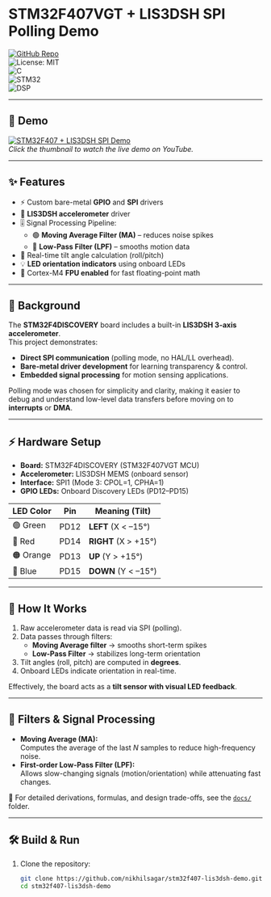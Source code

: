 # STM32F407VGT + LIS3DSH SPI Polling Demo  

[![GitHub Repo](https://img.shields.io/badge/GitHub-Repo-black?logo=github)](https://github.com/nikhilsagar/stm32f407-lis3dsh-demo.git)  
![License: MIT](https://img.shields.io/badge/License-MIT-yellow.svg)  
![C](https://img.shields.io/badge/Language-C-blue?logo=c)  
![STM32](https://img.shields.io/badge/MCU-STM32F407VGT-green?logo=stmicroelectronics)  
![DSP](https://img.shields.io/badge/Signal--Processing-Filters-orange)  

---

## 🎥 Demo  
[![STM32F407 + LIS3DSH SPI Demo](https://img.youtube.com/vi/sTjlXTumpVE/0.jpg)](https://youtu.be/sTjlXTumpVE)  
*Click the thumbnail to watch the live demo on YouTube.*  

---

## ✨ Features  
- ⚡ Custom bare-metal **GPIO** and **SPI** drivers  
- 📡 **LIS3DSH accelerometer** driver  
- 🎚️ Signal Processing Pipeline:  
  - 🟢 **Moving Average Filter (MA)** – reduces noise spikes  
  - 🔵 **Low-Pass Filter (LPF)** – smooths motion data  
- 📐 Real-time tilt angle calculation (roll/pitch)  
- 💡 **LED orientation indicators** using onboard LEDs  
- 🧮 Cortex-M4 **FPU enabled** for fast floating-point math  

---

## 📖 Background  
The **STM32F4DISCOVERY** board includes a built-in **LIS3DSH 3-axis accelerometer**.  
This project demonstrates:  
- **Direct SPI communication** (polling mode, no HAL/LL overhead).  
- **Bare-metal driver development** for learning transparency & control.  
- **Embedded signal processing** for motion sensing applications.  

Polling mode was chosen for simplicity and clarity, making it easier to debug and understand low-level data transfers before moving on to **interrupts** or **DMA**.  

---

## ⚡ Hardware Setup  
- **Board:** STM32F4DISCOVERY (STM32F407VGT MCU)  
- **Accelerometer:** LIS3DSH MEMS (onboard sensor)  
- **Interface:** SPI1 (Mode 3: CPOL=1, CPHA=1)  
- **GPIO LEDs:** Onboard Discovery LEDs (PD12–PD15)  

| LED Color | Pin  | Meaning (Tilt) |
|-----------|------|----------------|
| 🟢 Green  | PD12 | **LEFT**  (X < –15°) |
| 🔴 Red    | PD14 | **RIGHT** (X > +15°) |
| 🟠 Orange | PD13 | **UP**    (Y > +15°) |
| 🔵 Blue   | PD15 | **DOWN**  (Y < –15°) |  

---

## 🧠 How It Works  
1. Raw accelerometer data is read via SPI (polling).  
2. Data passes through filters:  
   - **Moving Average filter** → smooths short-term spikes  
   - **Low-Pass Filter** → stabilizes long-term orientation  
3. Tilt angles (roll, pitch) are computed in **degrees**.  
4. Onboard LEDs indicate orientation in real-time.  

Effectively, the board acts as a **tilt sensor with visual LED feedback**.  

---

## 🧮 Filters & Signal Processing  
- **Moving Average (MA):**  
  Computes the average of the last *N* samples to reduce high-frequency noise.  
- **First-order Low-Pass Filter (LPF):**  
  Allows slow-changing signals (motion/orientation) while attenuating fast changes.  

📖 For detailed derivations, formulas, and design trade-offs, see the [`docs/`](./docs) folder.  

---

## 🛠️ Build & Run  
1. Clone the repository:  
   ```bash
   git clone https://github.com/nikhilsagar/stm32f407-lis3dsh-demo.git
   cd stm32f407-lis3dsh-demo
